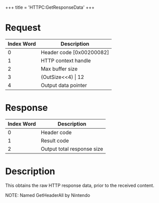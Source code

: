 +++
title = 'HTTPC:GetResponseData'
+++

# Request

| Index Word | Description                |
|------------|----------------------------|
| 0          | Header code \[0x00200082\] |
| 1          | HTTP context handle        |
| 2          | Max buffer size            |
| 3          | (OutSize\<\<4) \| 12       |
| 4          | Output data pointer        |

# Response

| Index Word | Description                |
|------------|----------------------------|
| 0          | Header code                |
| 1          | Result code                |
| 2          | Output total response size |

# Description

This obtains the raw HTTP response data, prior to the received content.

NOTE: Named GetHeaderAll by Nintendo